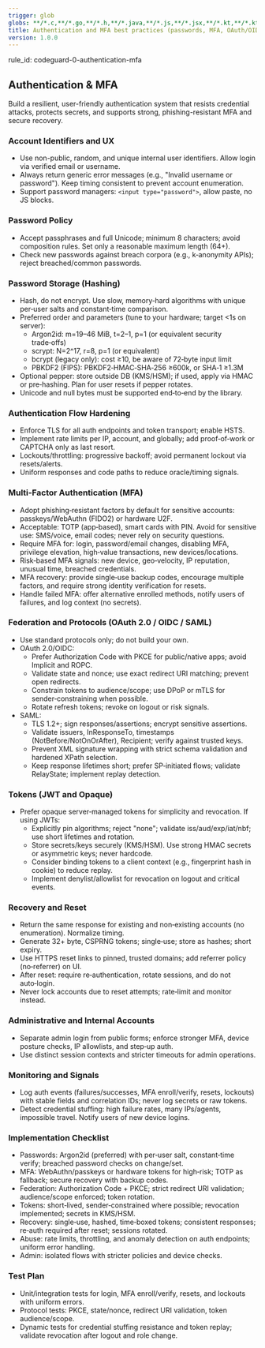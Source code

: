 ```yaml
---
trigger: glob
globs: **/*.c,**/*.go,**/*.h,**/*.java,**/*.js,**/*.jsx,**/*.kt,**/*.kts,**/*.m,**/*.mjs,**/*.php,**/*.py,**/*.pyi,**/*.pyx,**/*.rb,**/*.swift,**/*.ts,**/*.tsx
title: Authentication and MFA best practices (passwords, MFA, OAuth/OIDC, SAML, recovery, tokens)
version: 1.0.0
---
```


rule_id: codeguard-0-authentication-mfa

## Authentication & MFA

Build a resilient, user-friendly authentication system that resists credential attacks, protects secrets, and supports strong, phishing-resistant MFA and secure recovery.

### Account Identifiers and UX
- Use non-public, random, and unique internal user identifiers. Allow login via verified email or username.
- Always return generic error messages (e.g., "Invalid username or password"). Keep timing consistent to prevent account enumeration.
- Support password managers: `<input type="password">`, allow paste, no JS blocks.

### Password Policy
- Accept passphrases and full Unicode; minimum 8 characters; avoid composition rules. Set only a reasonable maximum length (64+).
- Check new passwords against breach corpora (e.g., k‑anonymity APIs); reject breached/common passwords.

### Password Storage (Hashing)
- Hash, do not encrypt. Use slow, memory‑hard algorithms with unique per‑user salts and constant‑time comparison.
- Preferred order and parameters (tune to your hardware; target <1s on server):
  - Argon2id: m=19–46 MiB, t=2–1, p=1 (or equivalent security trade‑offs)
  - scrypt: N=2^17, r=8, p=1 (or equivalent)
  - bcrypt (legacy only): cost ≥10, be aware of 72‑byte input limit
  - PBKDF2 (FIPS): PBKDF2‑HMAC‑SHA‑256 ≥600k, or SHA‑1 ≥1.3M
- Optional pepper: store outside DB (KMS/HSM); if used, apply via HMAC or pre‑hashing. Plan for user resets if pepper rotates.
- Unicode and null bytes must be supported end‑to‑end by the library.

### Authentication Flow Hardening
- Enforce TLS for all auth endpoints and token transport; enable HSTS.
- Implement rate limits per IP, account, and globally; add proof‑of‑work or CAPTCHA only as last resort.
- Lockouts/throttling: progressive backoff; avoid permanent lockout via resets/alerts.
- Uniform responses and code paths to reduce oracle/timing signals.

### Multi‑Factor Authentication (MFA)
- Adopt phishing‑resistant factors by default for sensitive accounts: passkeys/WebAuthn (FIDO2) or hardware U2F.
- Acceptable: TOTP (app‑based), smart cards with PIN. Avoid for sensitive use: SMS/voice, email codes; never rely on security questions.
- Require MFA for: login, password/email changes, disabling MFA, privilege elevation, high‑value transactions, new devices/locations.
- Risk‑based MFA signals: new device, geo‑velocity, IP reputation, unusual time, breached credentials.
- MFA recovery: provide single‑use backup codes, encourage multiple factors, and require strong identity verification for resets.
- Handle failed MFA: offer alternative enrolled methods, notify users of failures, and log context (no secrets).

### Federation and Protocols (OAuth 2.0 / OIDC / SAML)
- Use standard protocols only; do not build your own.
- OAuth 2.0/OIDC:
  - Prefer Authorization Code with PKCE for public/native apps; avoid Implicit and ROPC.
  - Validate state and nonce; use exact redirect URI matching; prevent open redirects.
  - Constrain tokens to audience/scope; use DPoP or mTLS for sender‑constraining when possible.
  - Rotate refresh tokens; revoke on logout or risk signals.
- SAML:
  - TLS 1.2+; sign responses/assertions; encrypt sensitive assertions.
  - Validate issuers, InResponseTo, timestamps (NotBefore/NotOnOrAfter), Recipient; verify against trusted keys.
  - Prevent XML signature wrapping with strict schema validation and hardened XPath selection.
  - Keep response lifetimes short; prefer SP‑initiated flows; validate RelayState; implement replay detection.

### Tokens (JWT and Opaque)
- Prefer opaque server‑managed tokens for simplicity and revocation. If using JWTs:
  - Explicitly pin algorithms; reject "none"; validate iss/aud/exp/iat/nbf; use short lifetimes and rotation.
  - Store secrets/keys securely (KMS/HSM). Use strong HMAC secrets or asymmetric keys; never hardcode.
  - Consider binding tokens to a client context (e.g., fingerprint hash in cookie) to reduce replay.
  - Implement denylist/allowlist for revocation on logout and critical events.

### Recovery and Reset
- Return the same response for existing and non‑existing accounts (no enumeration). Normalize timing.
- Generate 32+ byte, CSPRNG tokens; single‑use; store as hashes; short expiry.
- Use HTTPS reset links to pinned, trusted domains; add referrer policy (no‑referrer) on UI.
- After reset: require re‑authentication, rotate sessions, and do not auto‑login.
- Never lock accounts due to reset attempts; rate‑limit and monitor instead.

### Administrative and Internal Accounts
- Separate admin login from public forms; enforce stronger MFA, device posture checks, IP allowlists, and step‑up auth.
- Use distinct session contexts and stricter timeouts for admin operations.

### Monitoring and Signals
- Log auth events (failures/successes, MFA enroll/verify, resets, lockouts) with stable fields and correlation IDs; never log secrets or raw tokens.
- Detect credential stuffing: high failure rates, many IPs/agents, impossible travel. Notify users of new device logins.

### Implementation Checklist
- Passwords: Argon2id (preferred) with per‑user salt, constant‑time verify; breached password checks on change/set.
- MFA: WebAuthn/passkeys or hardware tokens for high‑risk; TOTP as fallback; secure recovery with backup codes.
- Federation: Authorization Code + PKCE; strict redirect URI validation; audience/scope enforced; token rotation.
- Tokens: short‑lived, sender‑constrained where possible; revocation implemented; secrets in KMS/HSM.
- Recovery: single‑use, hashed, time‑boxed tokens; consistent responses; re‑auth required after reset; sessions rotated.
- Abuse: rate limits, throttling, and anomaly detection on auth endpoints; uniform error handling.
- Admin: isolated flows with stricter policies and device checks.

### Test Plan
- Unit/integration tests for login, MFA enroll/verify, resets, and lockouts with uniform errors.
- Protocol tests: PKCE, state/nonce, redirect URI validation, token audience/scope.
- Dynamic tests for credential stuffing resistance and token replay; validate revocation after logout and role change.
